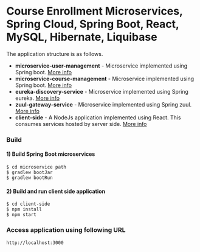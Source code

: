 # Course Enrollment Microservices, Spring Cloud, Spring Boot, React, MySQL, Hibernate, Liquibase

The application structure is as follows.
- **microservice-user-management** - Microservice implemented using Spring boot. [More info](microservice-user-management/README.md)
- **microservice-course-management** - Microservice implemented using Spring boot. [More info](microservice-course-management/README.md)
- **eureka-discovery-service** - Microservice implemented using Spring eureka. [More info](eureka-discovery-service/README.md)
- **zuul-gateway-service** - Microservice implemented using Spring zuul. [More info](zuul-gateway-service/README.md)
- **client-side** - A NodeJs application implemented using React. This consumes services hosted by server side.  [More info](client-side/README.md)

### Build

#### 1) Build Spring Boot microservices
   
```
$ cd microservice path
$ gradlew bootJar
$ gradlew bootRun
```

#### 2) Build and run client side application

```
$ cd client-side
$ npm install
$ npm start
```

### Access application using following URL

```
http://localhost:3000
```
